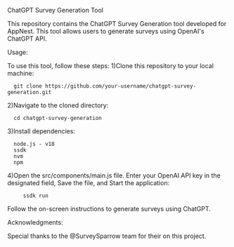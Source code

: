 ChatGPT Survey Generation Tool

This repository contains the ChatGPT Survey Generation tool developed for AppNest. 
This tool allows users to generate surveys using OpenAI's ChatGPT API.

Usage:

To use this tool, follow these steps:
  1)Clone this repository to your local machine:
      
      git clone https://github.com/your-username/chatgpt-survey-generation.git

  2)Navigate to the cloned directory:

      cd chatgpt-survey-generation

  3)Install dependencies:

      node.js - v18
      ssdk
      nvm
      npm
      
  4)Open the src/components/main.js file.
     Enter your OpenAI API key in the designated field,
     Save the file, and
     Start the application:
     
         ssdk run
      
Follow the on-screen instructions to generate surveys using ChatGPT.


Acknowledgments:

Special thanks to the @SurveySparrow team for their on this project.




